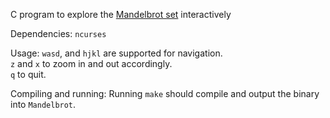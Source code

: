C program to explore the [Mandelbrot set](https://en.wikipedia.org/wiki/Mandelbrot_set) interactively

Dependencies: `ncurses`

Usage: `wasd`, and `hjkl` are supported for navigation. \
`z` and `x` to zoom in and out accordingly. \
`q` to quit.

Compiling and running:
Running `make` should compile and output the binary into `Mandelbrot`.

